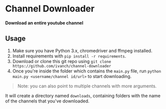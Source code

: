 # Channel Downloader
#### Download an entire youtube channel

## Usage
1. Make sure you have Python 3.x, chromedriver and ffmpeg installed.
2. Install requirements with `pip install -r requirements`.
3. Download or clone this git repo using `git clone https://github.com/ivanch/channel-downloader`
4. Once you're inside the folder which contains the `main.py` file, run `python main.py <username/channel id/url>` to start downloading.
> Note: you can also point to multiple channels with more arguments.

It will create a directory named `downloads`, containing folders with the name of the channels that you've downloaded.
